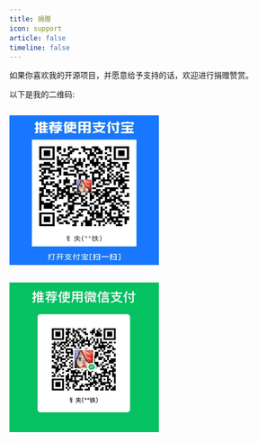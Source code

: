 ```yaml
---
title: 捐赠
icon: support
article: false
timeline: false
---
```


如果你喜欢我的开源项目，并愿意给予支持的话，欢迎进行捐赠赞赏。

以下是我的二维码:

<div class="pay-code-img img-right">

![支付宝](./assets/zfb_pay_code.jpg)

</div>
<div class="pay-code-img">

![微信](./assets/wx_pay_code.jpg)

</div>

<style>
.pay-code-img{
    display: inline-block;
}
.pay-code-img img{
    width: 19em;
    height: 19em;
}
.img-right img{
    margin-right:3em;
}
</style>